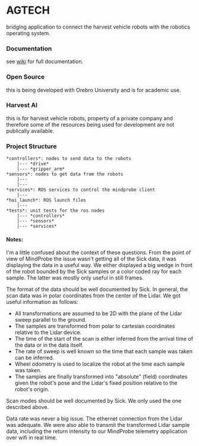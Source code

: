 # AGTECH
bridging application to connect the harvest vehicle robots with the robotics operating system.

### Documentation
see [wiki](https://github.com/NickMcSweeney/hv-ros-bridge/wiki) for full documentation.

### Open Source
this is being developed with Orebro University and is for academic use.

### Harvest AI
this is for harvest vehicle robots, property of a private company and therefore some of the resources being used for development are not publically available.

### Project Structure
```
*controllers*: nodes to send data to the robots
	|--- *drive*
	|--- *gripper_arm*
*sensors*: nodes to get data from the robots
	|--- 
	|---
*services*: ROS services to control the mindprobe client
	|---
*hai_launch*: ROS launch files
	|---
*tests*: unit tests for the ros nodes
	|--- *controllers*
	|--- *sensors*
	|--- *services*
```

#### Notes: 
I'm a little confused about the context of these questions. From the point of view of MindProbe the issue wasn't getting all of the Sick data, it was displaying the data in a useful way. 
We either displayed a big wedge in front of the robot bounded by the Sick samples or a color coded ray for each sample. The latter was mostly only useful in still frames.

The format of the data should be well documented by Sick. In general, the scan data was in polar coordinates from the center of the Lidar. We got useful information as follows:
- All transformations are assumed to be 2D with the plane of the Lidar sweep parallel to the ground.
- The samples are transformed from polar to cartesian coordinates relative to the Lidar device.
- The time of the start of the scan is either inferred from the arrival time of the data or in the data itself.
- The rate of sweep is well known so the time that each sample was taken can be inferred.
- Wheel odometry is used to localize the robot at the time each sample was taken.
- The samples are finally transformed into "absolute" (field) coordinates given the robot's pose and the Lidar's fixed position relative to the robot's origin.

Scan modes should be well documented by Sick. We only used the one described above.

Data rate was never a big issue. The ethernet connection from the Lidar was adequate. We were also able to transmit the transformed Lidar sample data, including the return intensity to our MindProbe telemetry application over wifi in real time.

